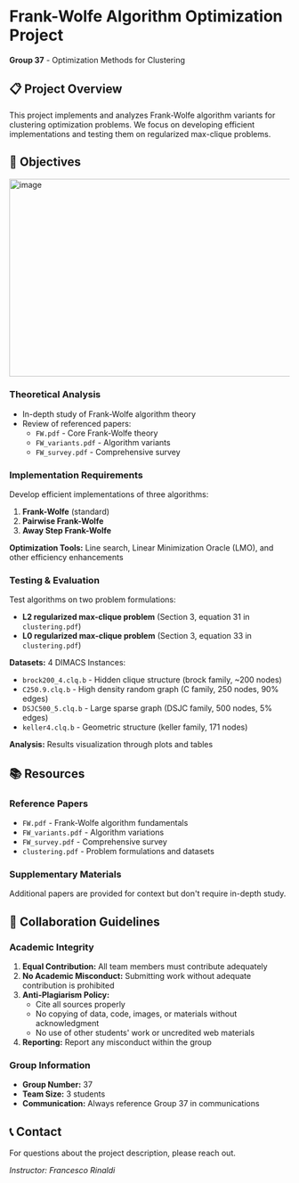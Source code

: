 # Frank-Wolfe Algorithm Optimization Project

**Group 37** - Optimization Methods for Clustering

## 📋 Project Overview

This project implements and analyzes Frank-Wolfe algorithm variants for clustering optimization problems. We focus on developing efficient implementations and testing them on regularized max-clique problems.

## 🎯 Objectives
<img width="1054" height="355" alt="image" src="https://github.com/user-attachments/assets/92fe9510-1f46-4f02-9c0d-06728fb15ae3" />


### Theoretical Analysis
- In-depth study of Frank-Wolfe algorithm theory
- Review of referenced papers:
  - `FW.pdf` - Core Frank-Wolfe theory
  - `FW_variants.pdf` - Algorithm variants
  - `FW_survey.pdf` - Comprehensive survey

### Implementation Requirements
Develop efficient implementations of three algorithms:
1. **Frank-Wolfe** (standard)
2. **Pairwise Frank-Wolfe**
3. **Away Step Frank-Wolfe**

**Optimization Tools:** Line search, Linear Minimization Oracle (LMO), and other efficiency enhancements

### Testing & Evaluation
Test algorithms on two problem formulations:
- **L2 regularized max-clique problem** (Section 3, equation 31 in `clustering.pdf`)
- **L0 regularized max-clique problem** (Section 3, equation 33 in `clustering.pdf`)

**Datasets:** 4 DIMACS Instances:
- `brock200_4.clq.b` - Hidden clique structure (brock family, ~200 nodes)
- `C250.9.clq.b` - High density random graph (C family, 250 nodes, 90% edges)
- `DSJC500_5.clq.b` - Large sparse graph (DSJC family, 500 nodes, 5% edges)
- `keller4.clq.b` - Geometric structure (keller family, 171 nodes)

**Analysis:** Results visualization through plots and tables

## 📚 Resources

### Reference Papers
- `FW.pdf` - Frank-Wolfe algorithm fundamentals
- `FW_variants.pdf` - Algorithm variations
- `FW_survey.pdf` - Comprehensive survey
- `clustering.pdf` - Problem formulations and datasets

### Supplementary Materials
Additional papers are provided for context but don't require in-depth study.

## 👥 Collaboration Guidelines

### Academic Integrity
1. **Equal Contribution:** All team members must contribute adequately
2. **No Academic Misconduct:** Submitting work without adequate contribution is prohibited
3. **Anti-Plagiarism Policy:**
   - Cite all sources properly
   - No copying of data, code, images, or materials without acknowledgment
   - No use of other students' work or uncredited web materials
4. **Reporting:** Report any misconduct within the group

### Group Information
- **Group Number:** 37
- **Team Size:** 3 students
- **Communication:** Always reference Group 37 in communications

## 📞 Contact

For questions about the project description, please reach out.

*Instructor: Francesco Rinaldi*
